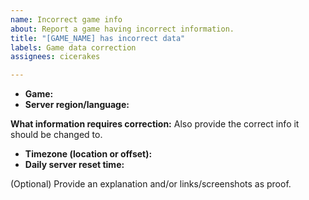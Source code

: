 ```yaml
---
name: Incorrect game info
about: Report a game having incorrect information.
title: "[GAME_NAME] has incorrect data"
labels: Game data correction
assignees: cicerakes

---
```


- **Game:**
- **Server region/language:**

**What information requires correction:**
Also provide the correct info it should be changed to.
- **Timezone (location or offset):** 
- **Daily server reset time:**

(Optional) Provide an explanation and/or links/screenshots as proof.

